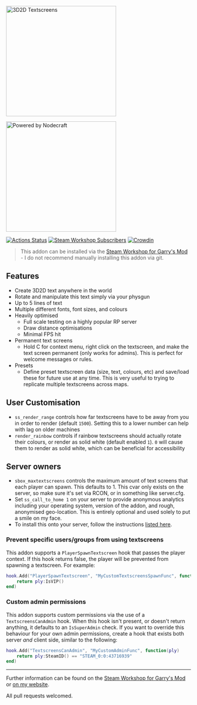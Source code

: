[<img src="https://up.jross.me/textscreens/logo-dark-slim.svg" alt="3D2D Textscreens" width="300px">](https://steamcommunity.com/sharedfiles/filedetails/?id=109643223)

[<img src="https://up.jross.me/textscreens/nodecraft-logo-light.svg" alt="Powered by Nodecraft" width="300px">](https://nodecraft.com/r/textscreens)

[![Actions Status](https://github.com/Cherry/3D2D-Textscreens/workflows/Lint/badge.svg)](https://github.com/Cherry/3D2D-Textscreens/actions)
[![Steam Workshop Subscribers](https://img.shields.io/endpoint.svg?url=https%3A%2F%2Fshieldsio-steam-workshop.jross.me%2F109643223)](https://steamcommunity.com/sharedfiles/filedetails/?id=109643223)
[![Crowdin](https://badges.crowdin.net/3d2d-textscreens/localized.svg)](https://crowdin.com/project/3d2d-textscreens)
> This addon can be installed via the [Steam Workshop for Garry's Mod](https://steamcommunity.com/sharedfiles/filedetails/?id=109643223) - I do not recommend manually installing this addon via git.

## Features
* Create 3D2D text anywhere in the world
* Rotate and manipulate this text simply via your physgun
* Up to 5 lines of text
* Multiple different fonts, font sizes, and colours
* Heavily optimised
  * Full scale testing on a highly popular RP server
  * Draw distance optimisations
  * Minimal FPS hit
* Permanent text screens
  * Hold C for context menu, right click on the textscreen, and make the text screen permanent (only works for admins). This is perfect for welcome messages or rules.
* Presets
  * Define preset textscreen data (size, text, colours, etc) and save/load these for future use at any time. This is very useful to trying to replicate multiple textscreens across maps.


## User Customisation
* `ss_render_range` controls how far textscreens have to be away from you in order to render (default `1500`). Setting this to a lower number can help with lag on older machines
* `render_rainbow` controls if rainbow textscreens should actually rotate their colours, or render as solid white (default enabled `1`). `0` will cause them to render as solid white, which can be beneficial for accessibility

## Server owners
* `sbox_maxtextscreens` controls the maximum amount of text screens that each player can spawn. This defaults to 1. This cvar only exists on the server, so make sure it's set via RCON, or in something like server.cfg.
* Set `ss_call_to_home 1` on your server to provide anonymous analytics including your operating system, version of the addon, and rough, anonymised geo-location. This is entirely optional and used solely to put a smile on my face.
* To install this onto your server, follow the instructions [listed here](https://wiki.garrysmod.com/page/Workshop_for_Dedicated_Servers).

### Prevent specific users/groups from using textscreens
This addon supports a `PlayerSpawnTextscreen` hook that passes the player context. If this hook returns false, the player will be prevented from spawning a textscreen. For example:
```lua
hook.Add("PlayerSpawnTextscreen", "MyCustomTextscreensSpawnFunc", function(ply)
	return ply:IsVIP()
end)
```

### Custom admin permissions
This addon supports custom permissions via the use of a `TextscreensCanAdmin` hook. When this hook isn't present, or doesn't return anything, it defaults to an `IsSuperAdmin` check. If you want to override this behaviour for your own admin permissions, create a hook that exists both server *and* client side, similar to the following:
```lua
hook.Add("TextscreensCanAdmin", "MyCustomAdminFunc", function(ply)
	return ply:SteamID() == "STEAM_0:0:43716939"
end)
```

---

Further information can be found on the [Steam Workshop for Garry's Mod](https://steamcommunity.com/sharedfiles/filedetails/?id=109643223) or [on my website](https://jross.me/3d2d-textscreens/).

All pull requests welcomed.

